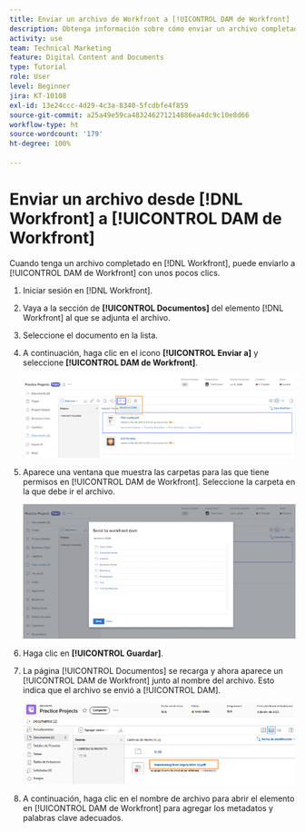```yaml
---
title: Enviar un archivo de Workfront a [!UICONTROL DAM de Workfront]
description: Obtenga información sobre cómo enviar un archivo completado en  [!DNL Workfront]  a [!UICONTROL DAM de Workfront].
activity: use
team: Technical Marketing
feature: Digital Content and Documents
type: Tutorial
role: User
level: Beginner
jira: KT-10108
exl-id: 13e24ccc-4d29-4c3a-8340-5fcdbfe4f859
source-git-commit: a25a49e59ca483246271214886ea4dc9c10e8d66
workflow-type: ht
source-wordcount: '179'
ht-degree: 100%

---
```


# Enviar un archivo desde [!DNL Workfront] a [!UICONTROL DAM de Workfront]

Cuando tenga un archivo completado en [!DNL Workfront], puede enviarlo a [!UICONTROL DAM de Workfront] con unos pocos clics.

1. Iniciar sesión en [!DNL Workfront].
1. Vaya a la sección de **[!UICONTROL Documentos]** del elemento [!DNL Workfront] al que se adjunta el archivo.
1. Seleccione el documento en la lista.
1. A continuación, haga clic en el icono **[!UICONTROL Enviar a]** y seleccione **[!UICONTROL DAM de Workfront]**.

   ![Una imagen del icono [!UICONTROL Compartir en] en [!DNL Workfront]](assets/04-send-to-wrkfront-dam.png)

1. Aparece una ventana que muestra las carpetas para las que tiene permisos en [!UICONTROL DAM de Workfront]. Seleccione la carpeta en la que debe ir el archivo.

   ![Imagen de la ventana que muestra las carpetas para las que tiene permisos en [!UICONTROL DAM de Workfront]](assets/05-workfront-dam-folders.png)

1. Haga clic en **[!UICONTROL Guardar]**.
1. La página [!UICONTROL Documentos] se recarga y ahora aparece un [!UICONTROL DAM de Workfront] junto al nombre del archivo. Esto indica que el archivo se envió a [!UICONTROL DAM].

   ![Una imagen del icono de [!UICONTROL DAM de Workfront] aparece junto al nombre del archivo](assets/06-dam-logo.png)

1. A continuación, haga clic en el nombre de archivo para abrir el elemento en [!UICONTROL DAM de Workfront] para agregar los metadatos y palabras clave adecuados.
